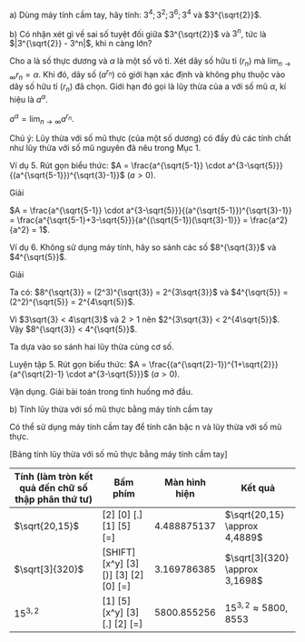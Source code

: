 a) Dùng máy tính cầm tay, hãy tính: $3^4; 3^2; 3^6; 3^4$ và $3^{\sqrt{2}}$.

b) Có nhận xét gì về sai số tuyệt đối giữa $3^{\sqrt{2}}$ và $3^n$, tức là $|3^{\sqrt{2}} - 3^n|$, khi n càng lớn?

Cho a là số thực dương và $\alpha$ là một số vô tỉ. Xét dãy số hữu tỉ $(r_n)$ mà $\lim_{n \to \infty} r_n = \alpha$. Khi đó, dãy số $(a^{r_n})$ có giới hạn xác định và không phụ thuộc vào dãy số hữu tỉ $(r_n)$ đã chọn. Giới hạn đó gọi là lũy thừa của a với số mũ $\alpha$, kí hiệu là $a^\alpha$.

$a^\alpha = \lim_{n \to \infty} a^{r_n}$.

Chú ý: Lũy thừa với số mũ thực (của một số dương) có đầy đủ các tính chất như lũy thừa với số mũ nguyên đã nêu trong Mục 1.

Ví dụ 5. Rút gọn biểu thức: $A = \frac{a^{\sqrt{5-1}} \cdot a^{3-\sqrt{5}}}{(a^{\sqrt{5-1}})^{\sqrt{3}-1}}$ $(a > 0)$.

Giải

$A = \frac{a^{\sqrt{5-1}} \cdot a^{3-\sqrt{5}}}{(a^{\sqrt{5-1}})^{\sqrt{3}-1}} = \frac{a^{\sqrt{5-1}+3-\sqrt{5}}}{a^{(\sqrt{5-1})(\sqrt{3}-1)}} = \frac{a^2}{a^2} = 1$.

Ví dụ 6. Không sử dụng máy tính, hãy so sánh các số $8^{\sqrt{3}}$ và $4^{\sqrt{5}}$.

Giải

Ta có: $8^{\sqrt{3}} = (2^3)^{\sqrt{3}} = 2^{3\sqrt{3}}$ và $4^{\sqrt{5}} = (2^2)^{\sqrt{5}} = 2^{4\sqrt{5}}$.

Vì $3\sqrt{3} < 4\sqrt{3}$ và $2 > 1$ nên $2^{3\sqrt{3}} < 2^{4\sqrt{5}}$. Vậy $8^{\sqrt{3}} < 4^{\sqrt{5}}$.

Ta dựa vào so sánh hai lũy thừa cùng cơ số.

Luyện tập 5. Rút gọn biểu thức: $A = \frac{(a^{\sqrt{2}-1})^{1+\sqrt{2}}}{a^{\sqrt{2}-1} \cdot a^{3-\sqrt{5}}}$ $(a > 0)$.

Vận dụng. Giải bài toán trong tình huống mở đầu.

b) Tính lũy thừa với số mũ thực bằng máy tính cầm tay

Có thể sử dụng máy tính cầm tay để tính căn bậc n và lũy thừa với số mũ thực.

[Bảng tính lũy thừa với số mũ thực bằng máy tính cầm tay]

Tính (làm tròn kết quả đến chữ số thập phân thứ tư) | Bấm phím | Màn hình hiện | Kết quả
--- | --- | --- | ---
$\sqrt{20,15}$ | [2] [0] [.] [1] [5] [=] | 4.488875137 | $\sqrt{20,15} \approx 4,4889$
$\sqrt[3]{320}$ | [SHIFT] [x^y] [3] [)] [3] [2] [0] [=] | 3.169786385 | $\sqrt[3]{320} \approx 3,1698$
$15^{3,2}$ | [1] [5] [x^y] [3] [.] [2] [=] | 5800.855256 | $15^{3,2} \approx 5 800,8553$